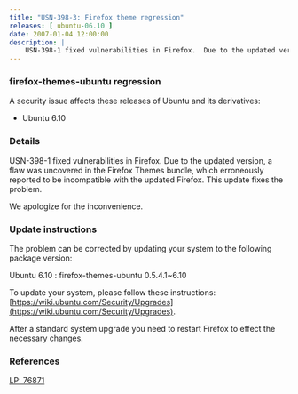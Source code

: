 ```yaml
---
title: "USN-398-3: Firefox theme regression"
releases: [ ubuntu-06.10 ]
date: 2007-01-04 12:00:00
description: |
    USN-398-1 fixed vulnerabilities in Firefox.  Due to the updated version,  a flaw was uncovered in the Firefox Themes bundle, which erroneously  reported to be incompatible with the updated Firefox.  This update fixes  the problem.
--- 
```

 
### firefox-themes-ubuntu regression

A security issue affects these releases of Ubuntu and its derivatives:

* Ubuntu 6.10

### Details

USN-398-1 fixed vulnerabilities in Firefox. Due to the updated version, a flaw was uncovered in the Firefox Themes bundle, which erroneously reported to be incompatible with the updated Firefox. This update fixes the problem.

We apologize for the inconvenience.

### Update instructions

The problem can be corrected by updating your system to the following package version:

Ubuntu 6.10
 : firefox-themes-ubuntu <span>0.5.4.1~6.10</span>

To update your system, please follow these instructions: [https://wiki.ubuntu.com/Security/Upgrades](https://wiki.ubuntu.com/Security/Upgrades).

After a standard system upgrade you need to restart Firefox to effect the necessary changes.

### References

 [LP: 76871](https://launchpad.net/bugs/76871)
 

